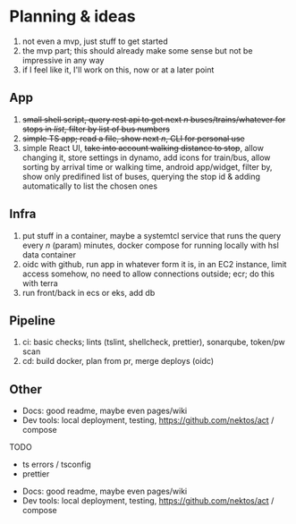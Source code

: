 # Planning & ideas

1. not even a mvp, just stuff to get started
2. the mvp part; this should already make some sense but not be impressive in any way
3. if I feel like it, I'll work on this, now or at a later point

## App

1. ~~small shell script, query rest api to get next _n_ buses/trains/whatever for stops in _list_, filter by list of bus numbers~~
2. ~~simple TS app; read a file, show next _n_, CLI for personal use~~
3. simple React UI, ~~take into account walking distance to stop~~, allow changing it, store settings in dynamo, add icons for train/bus, allow sorting by arrival time or walking time, android app/widget, filter by, show only predifined list of buses, querying the stop id & adding automatically to list the chosen ones

## Infra

1. put stuff in a container, maybe a systemtcl service that runs the query every _n_ (param) minutes, docker compose for running locally with hsl data container
2. oidc with github, run app in whatever form it is, in an EC2 instance, limit access somehow, no need to allow connections outside; ecr; do this with terra
3. run front/back in ecs or eks, add db

## Pipeline

1. ci: basic checks; lints (tslint, shellcheck, prettier), sonarqube, token/pw scan
2. cd: build docker, plan from pr, merge deploys (oidc)

## Other

- Docs: good readme, maybe even pages/wiki
- Dev tools: local deployment, testing, https://github.com/nektos/act / compose

TODO

- ts errors / tsconfig
- prettier

* Docs: good readme, maybe even pages/wiki
* Dev tools: local deployment, testing, https://github.com/nektos/act / compose
